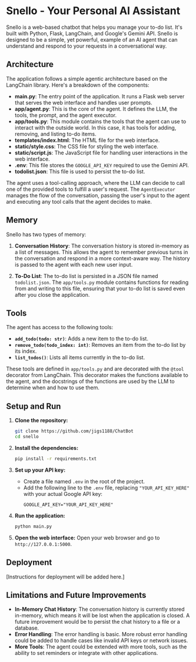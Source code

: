 # Snello - Your Personal AI Assistant

Snello is a web-based chatbot that helps you manage your to-do list. It's built with Python, Flask, LangChain, and Google's Gemini API. Snello is designed to be a simple, yet powerful, example of an AI agent that can understand and respond to your requests in a conversational way.

## Architecture

The application follows a simple agentic architecture based on the LangChain library. Here's a breakdown of the components:

- **main.py**: The entry point of the application. It runs a Flask web server that serves the web interface and handles user prompts.
- **app/agent.py**: This is the core of the agent. It defines the LLM, the tools, the prompt, and the agent executor.
- **app/tools.py**: This module contains the tools that the agent can use to interact with the outside world. In this case, it has tools for adding, removing, and listing to-do items.
- **templates/index.html**: The HTML file for the web interface.
- **static/style.css**: The CSS file for styling the web interface.
- **static/script.js**: The JavaScript file for handling user interactions in the web interface.
- **.env**: This file stores the `GOOGLE_API_KEY` required to use the Gemini API.
- **todolist.json**: This file is used to persist the to-do list.

The agent uses a tool-calling approach, where the LLM can decide to call one of the provided tools to fulfill a user's request. The `AgentExecutor` manages the flow of the conversation, passing the user's input to the agent and executing any tool calls that the agent decides to make.

## Memory

Snello has two types of memory:

1.  **Conversation History**: The conversation history is stored in-memory as a list of messages. This allows the agent to remember previous turns in the conversation and respond in a more context-aware way. The history is passed to the agent with each new user input.

2.  **To-Do List**: The to-do list is persisted in a JSON file named `todolist.json`. The `app/tools.py` module contains functions for reading from and writing to this file, ensuring that your to-do list is saved even after you close the application.

## Tools

The agent has access to the following tools:

- **`add_todo(todo: str)`**: Adds a new item to the to-do list.
- **`remove_todo(todo_index: int)`**: Removes an item from the to-do list by its index.
- **`list_todos()`**: Lists all items currently in the to-do list.

These tools are defined in `app/tools.py` and are decorated with the `@tool` decorator from LangChain. This decorator makes the functions available to the agent, and the docstrings of the functions are used by the LLM to determine when and how to use them.

## Setup and Run

1.  **Clone the repository:**
    ```bash
    git clone https://github.com/jigs1188/ChatBot
    cd snello
    ```

2.  **Install the dependencies:**
    ```bash
    pip install -r requirements.txt
    ```

3.  **Set up your API key:**
    -   Create a file named `.env` in the root of the project.
    -   Add the following line to the `.env` file, replacing `"YOUR_API_KEY_HERE"` with your actual Google API key:
        ```
        GOOGLE_API_KEY="YOUR_API_KEY_HERE"
        ```

4.  **Run the application:**
    ```bash
    python main.py
    ```

5.  **Open the web interface:**
    Open your web browser and go to `http://127.0.0.1:5000`.

## Deployment

[Instructions for deployment will be added here.]

## Limitations and Future Improvements

-   **In-Memory Chat History**: The conversation history is currently stored in-memory, which means it will be lost when the application is closed. A future improvement would be to persist the chat history to a file or a database.
-   **Error Handling**: The error handling is basic. More robust error handling could be added to handle cases like invalid API keys or network issues.
-   **More Tools**: The agent could be extended with more tools, such as the ability to set reminders or integrate with other applications.